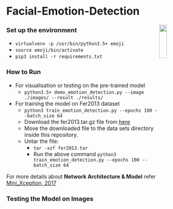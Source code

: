 # Facial-Emotion-Detection

 <img src = "https://github.com/gulshan-mittal/Facial-Emotion-Detection/blob/master/emotions1.png?raw=true" width= 20% height =15% align='right'>
 
### Set up the environment

* ``virtualvenv -p /usr/bin/python3.5+ emoji``
* ``source emoji/bin/activate``
* ``pip3 install -r requirements.txt``

### How to Run

* For visualisation or testing on the pre-trained model
  * ``python3.5+ demo_emotion_detection.py --image ./images/ --result ./results/``
* For training the model on Fer2013 dataset
  *  ``python3 train_emotion_detection.py --epochs 100 --batch_size 64``
  * Download the fer2013.tar.gz file from [here](https://www.kaggle.com/c/challenges-in-representation-learning-facial-expression-recognition-challenge/data)
  * Move the downloaded file to the data sets directory inside this repository.
  * Untar the file:
    * ``tar -xzf fer2013.tar``
    * Run the above command ``python3 train_emotion_detection.py --epochs 100 --batch_size 64``

For more details about **Network Architecture & Model** refer [Mini_Xception, 2017](https://arxiv.org/pdf/1710.07557.pdf)

### Testing the Model on Images

